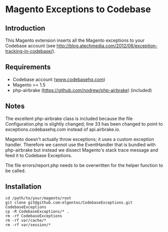 Magento Exceptions to Codebase
=================

## Introduction ##
This Magento extension inserts all the Magento exceptions to your Codebase account (see http://blog.atechmedia.com/2012/08/exception-tracking-in-codebase/).

## Requirements ##
* Codebase account (www.codebasehq.com)
* Magento >= 1.5
* php-airbrake (https://github.com/nodrew/php-airbrake) (included)

## Notes ##
The excellent php-airbrake class is included because the file Configuration.php is slightly changed; line 33 has been changed to point to exceptions.codebasehq.com instead of api.airbrake.io.   
    
Magento doesn't actually throw exceptions; it uses a custom exception handler. Therefore we cannot use the EventHandler that is bundled with php-airbrake but instead we dissect Magento's stack trace message and feed it to Codebase Exceptions.    
    
The file errors/report.php needs to be overwritten for the helper function to be called.

## Installation ##
    cd /path/to/your/magento/root
    git clone git@github.com:elgentos/CodebaseExceptions.git CodebaseExceptions
    cp -R CodebaseExceptions/* .
    rm -rf CodebaseExceptions
    rm -rf var/cache/*
    rm -rf var/session/*
